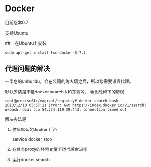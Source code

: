 # Docker

目前版本0.7

支持Ubuntu

##　在Ubuntu上安装

    sudo apt-get install lxc-docker-0.7.1

##  代理问题的解决

一半您的unbundu，会在公司的防火墙之后，所以您需要设置代理。

默认安装是不能docker search人和东西的， 会出现如下的错误

    root@precise64:/vagrant/registry# docker search bash
    2013/12/10 05:37:21 Error: Get https://index.docker.io/v1/search?q=bash: dial tcp 54.224.119.89:443: connection timed out


解决办法是

1. 停掉默认的docker 后台

    service docker stop
      
2. 在具有proxy的环境变量下运行后台进程
3. 运行docker search 

